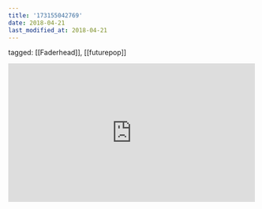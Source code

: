 ```yaml
---
title: '173155042769'
date: 2018-04-21
last_modified_at: 2018-04-21
---
```

tagged: [[Faderhead]], [[futurepop]]
<iframe allow="accelerometer; autoplay; clipboard-write; encrypted-media; gyroscope; picture-in-picture" allowfullscreen="" frameborder="0" height="281" id="youtube_iframe" src="https://www.youtube.com/embed/Um5nVgw-NPU?feature=oembed&amp;enablejsapi=1&amp;origin=https://safe.txmblr.com&amp;wmode=opaque" width="500"></iframe>